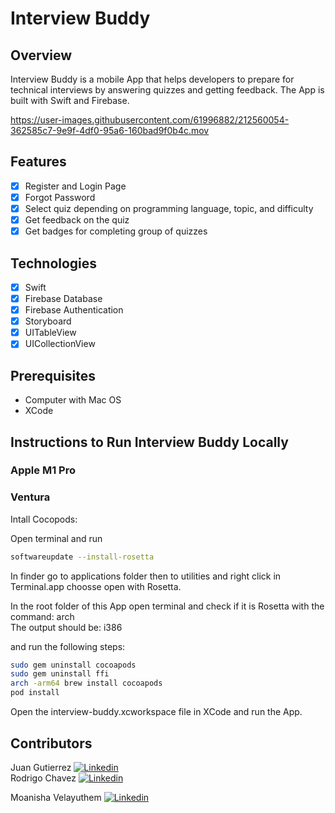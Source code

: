 # Interview Buddy

## Overview

Interview Buddy is a mobile App that helps developers to prepare for technical interviews by answering quizzes and getting feedback. The App is built with Swift and Firebase.

https://user-images.githubusercontent.com/61996882/212560054-362585c7-9e9f-4df0-95a6-160bad9f0b4c.mov

## Features

- [x] Register and Login Page
- [x] Forgot Password
- [x] Select quiz depending on programming language, topic, and difficulty
- [x] Get feedback on the quiz
- [x] Get badges for completing group of quizzes

## Technologies

- [x] Swift
- [x] Firebase Database
- [x] Firebase Authentication
- [x] Storyboard
- [x] UITableView
- [x] UICollectionView

## Prerequisites

- Computer with Mac OS
- XCode

## Instructions to Run Interview Buddy Locally

### Apple M1 Pro

### Ventura

Intall Cocopods:

Open terminal and run

```sh
softwareupdate --install-rosetta
```

In finder go to applications folder then to utilities and right click in Terminal.app choosse open with Rosetta.

In the root folder of this App open terminal and check if it is Rosetta with the command: arch  
The output should be: i386

and run the following steps:

```sh
sudo gem uninstall cocoapods
sudo gem uninstall ffi
arch -arm64 brew install cocoapods
pod install
```

Open the interview-buddy.xcworkspace file in XCode and run the App.

## Contributors

Juan Gutierrez [<img src="https://i.stack.imgur.com/gVE0j.png" alt="Linkedin">](https://www.linkedin.com/in/-juan-gutierrez/)  
Rodrigo Chavez [<img src="https://i.stack.imgur.com/gVE0j.png" alt="Linkedin">](https://www.linkedin.com/in/rodrigo-chavez-m/) 

Moanisha Velayuthem [<img src="https://i.stack.imgur.com/gVE0j.png" alt="Linkedin">](https://www.linkedin.com/in/moanisha-velayuthem/)

